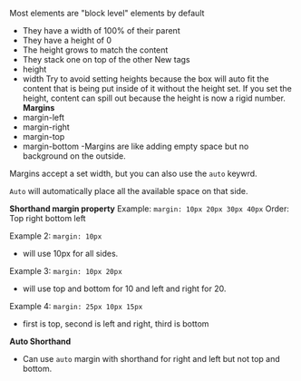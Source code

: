 Most elements are "block level" elements by default
- They have a width of 100% of their parent
- They have a height of 0
- The height grows to match the content
- They stack one on top of the other
New tags
- height
- width
Try to avoid setting heights because the box will auto fit the content that is being put inside of it without the height set. If you set the height, content can spill out because the height is now a rigid number.
<Strong>Margins</strong>
- margin-left
- margin-right
- margin-top
- margin-bottom
-Margins are like adding empty space but no background on the outside.

Margins accept a set width, but you can also use the `auto` keywrd.

`Auto` will automatically place all the available space on that side.

<Strong>Shorthand margin property</strong>
Example:
`margin: 10px 20px 30px 40px`
Order: Top right bottom left

Example 2:
`margin: 10px`
- will use 10px for all sides.

Example 3:
`margin: 10px 20px`
- will use top and bottom for 10 and left and right for 20.

Example 4:
`margin: 25px 10px 15px`
- first is top, second is left and right, third is bottom

<strong> Auto Shorthand </strong>
- Can use `auto` margin with shorthand for right and left but not top and bottom.



 